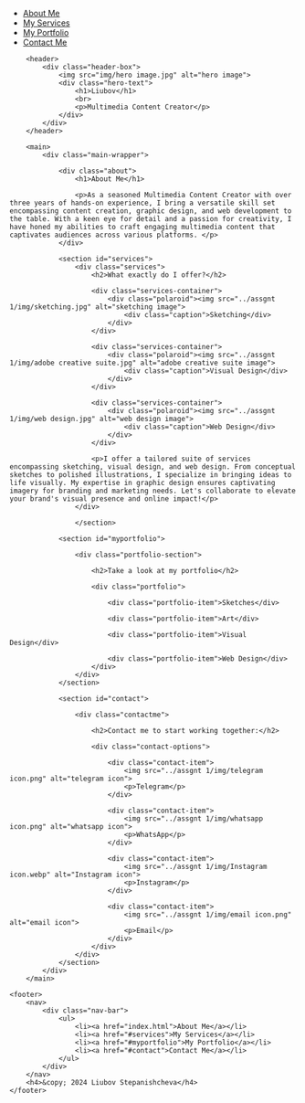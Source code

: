 <!DOCTYPE html>
<html lang="en">
<head>
    <title>Liubov: Multimedia Content Creator</title>
    <meta charset="UTF-8">
    <meta name="viewport" content="width=device-width, initial-scale=1.0">
	<meta name="description" content="A professional portfolio website by Liubov Stepanishcheva">
	<meta name="author" content="Liubov Stepanishcheva">
    <link href="css/styles.css" rel="stylesheet" type="text/css">
</head>

<body>
	<div class="wrapper">
        <nav>
            <div class="nav-bar">
                <ul>
                    <li><a href="index.html">About Me</a></li>
                    <li><a href="#services">My Services</a></li>
                    <li><a href="#myportfolio">My Portfolio</a></li>
                    <li><a href="#contact">Contact Me</a></li>
                </ul>
            </div>
        </nav>

        <header>
            <div class="header-box">
				<img src="img/hero image.jpg" alt="hero image">
                <div class="hero-text">
                    <h1>Liubov</h1>
                    <br>
                    <p>Multimedia Content Creator</p>
                </div>
            </div>
        </header>

        <main>
            <div class="main-wrapper">

                <div class="about">
                    <h1>About Me</h1>
                
                    <p>As a seasoned Multimedia Content Creator with over three years of hands-on experience, I bring a versatile skill set encompassing content creation, graphic design, and web development to the table. With a keen eye for detail and a passion for creativity, I have honed my abilities to craft engaging multimedia content that captivates audiences across various platforms. </p>
                </div>
				
				<section id="services">
                    <div class="services">
                        <h2>What exactly do I offer?</h2>

                        <div class="services-container">
                            <div class="polaroid"><img src="../assgnt 1/img/sketching.jpg" alt="sketching image">
                                <div class="caption">Sketching</div>
                            </div>
                        </div>

                        <div class="services-container">
                            <div class="polaroid"><img src="../assgnt 1/img/adobe creative suite.jpg" alt="adobe creative suite image">
                                <div class="caption">Visual Design</div>
                            </div>
                        </div>

                        <div class="services-container">
                            <div class="polaroid"><img src="../assgnt 1/img/web design.jpg" alt="web design image">
                                <div class="caption">Web Design</div>
                            </div>
                        </div>

                        <p>I offer a tailored suite of services encompassing sketching, visual design, and web design. From conceptual sketches to polished illustrations, I specialize in bringing ideas to life visually. My expertise in graphic design ensures captivating imagery for branding and marketing needs. Let's collaborate to elevate your brand's visual presence and online impact!</p>
                    </div>
					
					</section>
				
				<section id="myportfolio">
					
					<div class="portfolio-section">
						
						<h2>Take a look at my portfolio</h2>

                    	<div class="portfolio">
							
                        	<div class="portfolio-item">Sketches</div>

                        	<div class="portfolio-item">Art</div>

                        	<div class="portfolio-item">Visual Design</div>

                            <div class="portfolio-item">Web Design</div>
                        </div>
					</div>
				</section>
				
				<section id="contact">
					
					<div class="contactme">
						
						<h2>Contact me to start working together:</h2>

                    	<div class="contact-options">
							
                        	<div class="contact-item">
								<img src="../assgnt 1/img/telegram icon.png" alt="telegram icon">
								<p>Telegram</p>
							</div>

                        	<div class="contact-item">
								<img src="../assgnt 1/img/whatsapp icon.png" alt="whatsapp icon">
								<p>WhatsApp</p>
							</div>

                        	<div class="contact-item">
								<img src="../assgnt 1/img/Instagram icon.webp" alt="Instagram icon">
								<p>Instagram</p>
							</div>

                            <div class="contact-item">
								<img src="../assgnt 1/img/email icon.png" alt="email icon">
								<p>Email</p>
							</div>
                        </div>
					</div>
				</section>
            </div>
        </main>

    <footer>
        <nav>
            <div class="nav-bar">
                <ul>
					<li><a href="index.html">About Me</a></li>
                    <li><a href="#services">My Services</a></li>
                    <li><a href="#myportfolio">My Portfolio</a></li>
                    <li><a href="#contact">Contact Me</a></li>
                </ul>
            </div>
        </nav>
        <h4>&copy; 2024 Liubov Stepanishcheva</h4>
    </footer>
</div>
</body>

</html>
